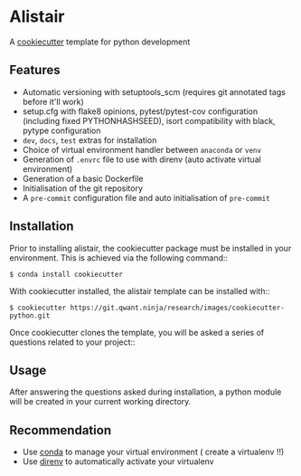 # Alistair
A [cookiecutter](https://www.github.com/audreyr/cookiecutter "cookiecutter") template for
python development

## Features

 - Automatic versioning with setuptools_scm (requires git annotated tags before it'll work)
 - setup.cfg with flake8 opinions, pytest/pytest-cov configuration (including fixed PYTHONHASHSEED), isort compatibility with black, pytype configuration
 - `dev`, `docs`, `test` extras for installation
 - Choice of virtual environment handler  between `anaconda` or `venv`
 - Generation of `.envrc` file to use with direnv (auto activate virtual
   environment)
 - Generation of a basic Dockerfile
 - Initialisation of the git repository
 - A `pre-commit` configuration file and auto initialisation of `pre-commit`

## Installation

Prior to installing alistair, the cookiecutter package must be installed in your environment. This is achieved via the following command::

    $ conda install cookiecutter

With cookiecutter installed, the alistair template can be installed with::

    $ cookiecutter https://git.qwant.ninja/research/images/cookiecutter-python.git


Once cookiecutter clones the template, you will be asked a series of questions related to your project::

## Usage

After answering the questions asked during installation, a python module will be
created in your current working directory.


## Recommendation

- Use [conda](https://docs.conda.io/en/latest/) to manage your virtual environment ( create a virtualenv !!)
- Use [direnv](https://direnv.net/) to automatically activate your virtualenv
